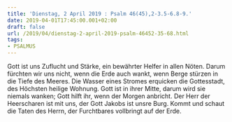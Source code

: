 ```yaml
---
title: 'Dienstag, 2 April 2019 : Psalm 46(45),2-3.5-6.8-9.'
date: 2019-04-01T17:45:00.001+02:00
draft: false
url: /2019/04/dienstag-2-april-2019-psalm-46452-35-68.html
tags: 
- PSALMUS
---
```


Gott ist uns Zuflucht und Stärke, ein bewährter Helfer in allen Nöten. Darum fürchten wir uns nicht, wenn die Erde auch wankt, wenn Berge stürzen in die Tiefe des Meeres. Die Wasser eines Stromes erquicken die Gottesstadt, des Höchsten heilige Wohnung. Gott ist in ihrer Mitte, darum wird sie niemals wanken; Gott hilft ihr, wenn der Morgen anbricht. Der Herr der Heerscharen ist mit uns, der Gott Jakobs ist unsre Burg. Kommt und schaut die Taten des Herrn, der Furchtbares vollbringt auf der Erde.